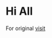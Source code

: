 # Hi All

For original <a href="https://github.com/Vinayak-09/Vinayak-09.github.io" target="_blank">visit</a>
